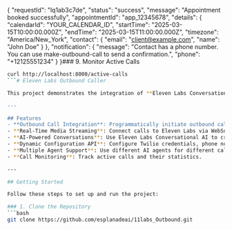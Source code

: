 {
"requestId": "lq1ab3c7de",
"status": "success",
"message": "Appointment booked successfully",
"appointmentId": "app_12345678",
"details": {
"calendarId": "YOUR_CALENDAR_ID",
"startTime": "2025-03-15T10:00:00.000Z",
"endTime": "2025-03-15T11:00:00.000Z",
"timezone": "America/New_York",
"contact": {
"email": "client@example.com",
"name": "John Doe"
}
},
"notification": {
"message": "Contact has a phone number. You can use make-outbound-call to send a confirmation.",
"phone": "+12125551234"
}
}### 9. Monitor Active Calls

````bash
curl http://localhost:8000/active-calls
```# Eleven Labs Outbound Caller

This project demonstrates the integration of **Eleven Labs Conversational AI** with **Twilio** to enable seamless real-time interactions during outbound and inbound phone calls. The system leverages WebSockets for media streaming and integrates Eleven Labs' advanced conversational AI capabilities for human-like interactions.

---

## Features
- **Outbound Call Integration**: Programmatically initiate outbound calls using Twilio's API.
- **Real-Time Media Streaming**: Connect calls to Eleven Labs via WebSockets for audio input and output.
- **AI-Powered Conversations**: Use Eleven Labs Conversational AI to create dynamic, human-like dialogues.
- **Dynamic Configuration API**: Configure Twilio credentials, phone numbers, and AI agents via API endpoints.
- **Multiple Agent Support**: Use different AI agents for different calls.
- **Call Monitoring**: Track active calls and their statistics.

---

## Getting Started

Follow these steps to set up and run the project:

### 1. Clone the Repository
```bash
git clone https://github.com/esplanadeai/11labs_Outbound.git
````
